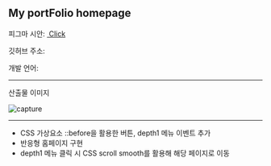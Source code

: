 <h2>My portFolio homepage</h2>

<p>피그마 시안: <a href="https://www.figma.com/file/dQzmJWTLAJNzlVqLcpMi0s/%EA%B0%9C%EC%9D%B8-%ED%99%88%ED%8E%98%EC%9D%B4%EC%A7%80-%EC%8B%9C%EC%95%88?node-id=0%3A1&t=YdMhhoaTGx498YdA-1" >&nbsp;Click</a> </p>
<p>깃허브 주소:</p>
<p>개발 언어: </p>
<hr>
<p>산출물 이미지</p>
<img src="" alt="capture"/>
<hr>
 <ul>
    <li>CSS 가상요소 ::before을 활용한 버튼, depth1 메뉴 이벤트 추가</li>
    <li>반응형 홈페이지 구현</li>
    <li>depth1 메뉴 클릭 시 CSS scroll smooth를 활용해 해당 페이지로 이동</li>
 </ul>
